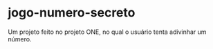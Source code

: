 # jogo-numero-secreto
Um projeto feito no projeto ONE, no qual o usuário tenta adivinhar um número.

